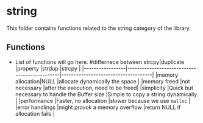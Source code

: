 # string

This folder contains functions related to the string category of the library.

## Functions

- List of functions will go here.
#differnece between strcpy|duplicate
|property         |strdup                                        |strcpy                               |
|-----------------|----------------------------------------------|-------------------------------------|
|memory allocation|NULL                                          |allocate dynamically the space       |
|memory freed     |not necessary                                 |after the execution, need to be freed|
|simplicity       |Quick but necessary to handle the Buffer size |Simple to copy a string dynamically  |
|performance      |Faster, no allocation                         |slower because we use `malloc`       |
|error handlings  |might provok a memory overflow                |return NULL if allocation fails      |
